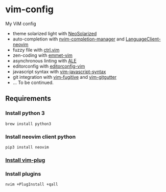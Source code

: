 # vim-config
My ViM config

* theme solarized light with [NeoSolarized](https://github.com/icymind/NeoSolarized)
* auto-completion with [nvim-completion-manager](https://github.com/roxma/nvim-completion-manager) and [LanguageClient-neovim](https://github.com/autozimu/LanguageClient-neovim)
* fuzzy file with [ctrl.vim](https://github.com/kien/ctrlp.vim)
* zen-coding with [emmet-vim](https://github.com/mattn/emmet-vim)
* asynchronous linting with [ALE](https://github.com/w0rp/ale)
* editorconfig with [editorconfig-vim](https://github.com/editorconfig/editorconfig-vim)
* javascript syntax with [vim-javascript-syntax](https://github.com/jelera/vim-javascript-syntax)
* git integration with [vim-fugitive](https://github.com/tpope/vim-fugitive) and [vim-gitgutter](https://github.com/airblade/vim-gitgutter)
* ... To be continued.

## Requirements

### Install python 3

```shell
brew install python3
```

### Install neovim client python

```
pip3 install neovim
```

### [Install vim-plug](https://github.com/junegunn/vim-plug#neovim)

### Install plugins

```
nvim +PlugInstall +qall
```
